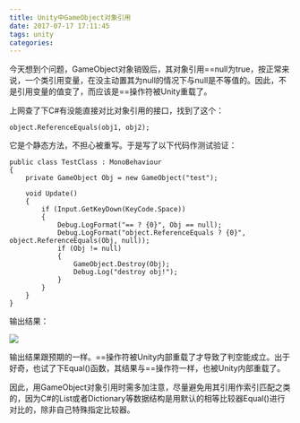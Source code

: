 ```yaml
---
title: Unity中GameObject对象引用
date: 2017-07-17 17:11:45
tags: unity
categories:
---
```


今天想到个问题，GameObject对象销毁后，其对象引用==null为true，按正常来说，一个类引用变量，在没主动置其为null的情况下与null是不等值的。因此，不是引用变量的值变了，而应该是==操作符被Unity重载了。

<!--more-->

上网查了下C#有没能直接对比对象引用的接口，找到了这个：
	
	object.ReferenceEquals(obj1, obj2);

它是个静态方法，不担心被重写。于是写了以下代码作测试验证：
	
	public class TestClass : MonoBehaviour
	{
		private GameObject Obj = new GameObject("test");
		
		void Update()
		{
			if (Input.GetKeyDown(KeyCode.Space))
			{
				Debug.LogFormat("== ? {0}", Obj == null);
				Debug.LogFormat("object.ReferenceEquals ? {0}", object.ReferenceEquals(Obj, null));
				if (Obj != null)
				{
					GameObject.Destroy(Obj);
					Debug.Log("destroy obj!");
				}
			}
		}
	}
	
输出结果：

![](output1.png)

输出结果跟预期的一样。==操作符被Unity内部重载了才导致了判空能成立。出于好奇，也试了下Equal()函数，其结果与==操作符一样，也被Unity内部重载了。

因此，用GameObject对象引用时需多加注意，尽量避免用其引用作索引匹配之类的，因为C#的List或者Dictionary等数据结构是用默认的相等比较器Equal()进行对比的，除非自己特殊指定比较器。
